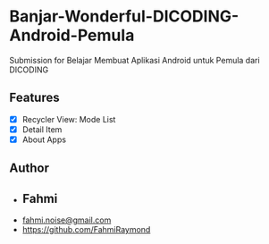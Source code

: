 # Banjar-Wonderful-DICODING-Android-Pemula
Submission for Belajar Membuat Aplikasi Android untuk Pemula dari DICODING

## Features
- [x] Recycler View: Mode List
- [x] Detail Item
- [x] About Apps

## Author
* ## Fahmi
* fahmi.noise@gmail.com
* https://github.com/FahmiRaymond

